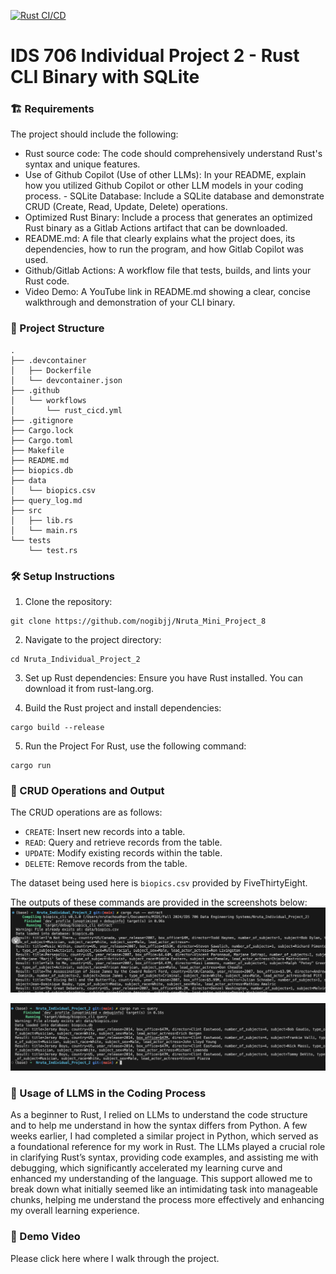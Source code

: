 [![Rust CI/CD](https://github.com/nogibjj/Nruta_Individual_Project_2/actions/workflows/rust_cicd.yml/badge.svg)](https://github.com/nogibjj/Nruta_Individual_Project_2/actions/workflows/rust_cicd.yml)

# IDS 706 Individual Project 2 - Rust CLI Binary with SQLite

### 🏗️ Requirements
The project should include the following:
- Rust source code: The code should comprehensively understand Rust's syntax and unique features.
- Use of Github Copilot (Use of other LLMs): In your README, explain how you utilized Github Copilot or other LLM models in your coding process. - SQLite Database: Include a SQLite database and demonstrate CRUD (Create, Read, Update, Delete) operations.
- Optimized Rust Binary: Include a process that generates an optimized Rust binary as a Gitlab Actions artifact that can be downloaded.
- README.md: A file that clearly explains what the project does, its dependencies, how to run the program, and how Gitlab Copilot was used.
- Github/Gitlab Actions: A workflow file that tests, builds, and lints your Rust code.
- Video Demo: A YouTube link in README.md showing a clear, concise walkthrough and demonstration of your CLI binary.

### 📂 Project Structure
```
.
├── .devcontainer
│   ├── Dockerfile
│   └── devcontainer.json
├── .github
│   └── workflows
│       └── rust_cicd.yml
├── .gitignore
├── Cargo.lock
├── Cargo.toml
├── Makefile
├── README.md
├── biopics.db
├── data
│   └── biopics.csv
├── query_log.md
├── src
│   ├── lib.rs
│   └── main.rs
└── tests
    └── test.rs
```

### 🛠️ Setup Instructions
1. Clone the repository:
```
git clone https://github.com/nogibjj/Nruta_Mini_Project_8
```

2. Navigate to the project directory:
```
cd Nruta_Individual_Project_2
```

3. Set up Rust dependencies:
Ensure you have Rust installed. You can download it from rust-lang.org.

4. Build the Rust project and install dependencies:
```
cargo build --release
```

5. Run the Project
For Rust, use the following command:
```
cargo run
```

### 💾  CRUD Operations and Output
The CRUD operations are as follows:
- `CREATE`: Insert new records into a table.
- `READ`: Query and retrieve records from the table.
- `UPDATE`: Modify existing records within the table.
- `DELETE`: Remove records from the table.

The dataset being used here is `biopics.csv` provided by FiveThirtyEight.

The outputs of these commands are provided in the screenshots below:
![Extract](images/Extract.png)

![Query](images/Query.png)

### 🤖 Usage of LLMS in the Coding Process
As a beginner to Rust, I relied on LLMs to understand the code structure and to help me understand in how the syntax differs from Python. A few weeks earlier, I had completed a similar project in Python, which served as a foundational reference for my work in Rust. The LLMs played a crucial role in clarifying Rust’s syntax, providing code examples, and assisting me with debugging, which significantly accelerated my learning curve and enhanced my understanding of the language. This support allowed me to break down what initially seemed like an intimidating task into manageable chunks, helping me understand the process more effectively and enhancing my overall learning experience.

### 🎥 Demo Video
Please click here where I walk through the project.
